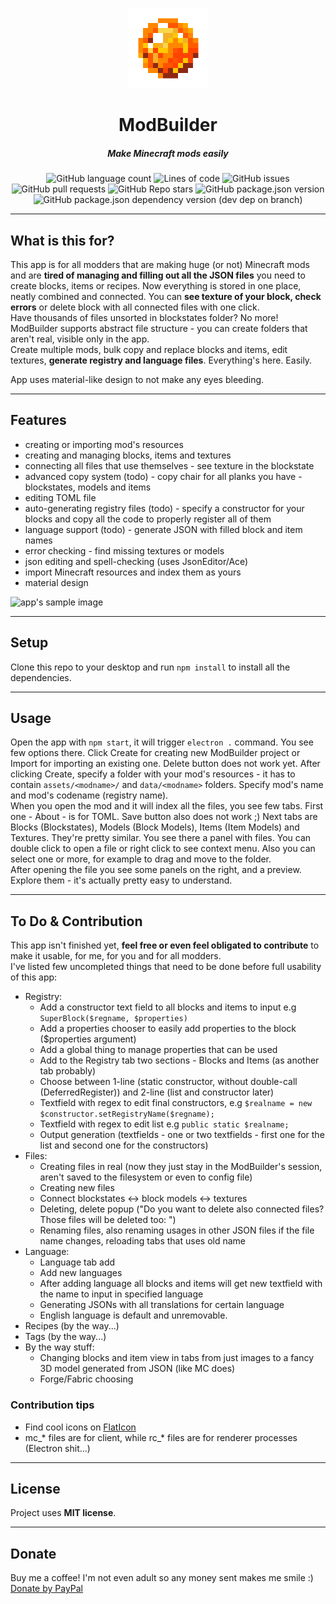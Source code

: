 <p align="center">
    <img src="src/assets/icons/logo.png" alt="logo" width="128px">
    <h1 align="center">ModBuilder</h1>
    <h5 align="center">Make Minecraft mods easily</h5>
    <div align="center">
        <img alt="GitHub language count" src="https://img.shields.io/github/languages/count/zmatez/modbuilder?color=%23FF8967">
        <img alt="Lines of code" src="https://img.shields.io/tokei/lines/github/zmatez/modbuilder?color=%23512446">
        <img alt="GitHub issues" src="https://img.shields.io/github/issues/zmatez/modbuilder?color=%23FF8967">
        <img alt="GitHub pull requests" src="https://img.shields.io/github/issues-pr/zmatez/modbuilder?color=512446">
        <img alt="GitHub Repo stars" src="https://img.shields.io/github/stars/zmatez/modbuilder?color=FF8967">
        <img alt="GitHub package.json version" src="https://img.shields.io/github/package-json/v/zmatez/modbuilder?color=512446">
        <img alt="GitHub package.json dependency version (dev dep on branch)" src="https://img.shields.io/github/package-json/dependency-version/zmatez/modbuilder/dev/electron?color=FF8967">
    </div>
</p>

---
## What is this for?
This app is for all modders that are making huge (or not) Minecraft mods and are **tired of managing and filling out all the JSON files** you need to create blocks, items or recipes.
Now everything is stored in one place, neatly combined and connected. You can **see texture of your block, check errors** or delete block with all connected files with one click.  
Have thousands of files unsorted in blockstates folder? No more! ModBuilder supports abstract file structure - you can create folders that aren't real, visible only in the app.  
Create multiple mods, bulk copy and replace blocks and items, edit textures, **generate registry and language files**. Everything's here. Easily.
  
App uses material-like design to not make any eyes bleeding.

---
## Features
- creating or importing mod's resources
- creating and managing blocks, items and textures
- connecting all files that use themselves - see texture in the blockstate
- advanced copy system (todo) - copy chair for all planks you have - blockstates, models and items
- editing TOML file
- auto-generating registry files (todo) - specify a constructor for your blocks and copy all the code to properly register all of them
- language support (todo) - generate JSON with filled block and item names
- error checking - find missing textures or models
- json editing and spell-checking (uses JsonEditor/Ace)
- import Minecraft resources and index them as yours
- material design

![app's sample image](https://i.imgur.com/rRBraJr.png)

---
## Setup
Clone this repo to your desktop and run `npm install` to install all the dependencies.

---
## Usage
Open the app with `npm start`, it will trigger `electron .` command. You see few options there. Click Create for creating new ModBuilder project or Import for importing an existing one.
Delete button does not work yet. After clicking Create, specify a folder with your mod's resources - it has to contain `assets/<modname>/` and `data/<modname>` folders.
Specify mod's name and mod's codename (registry name).  
When you open the mod and it will index all the files, you see few tabs. First one - About - is for TOML. Save button also does not work ;)
Next tabs are Blocks (Blockstates), Models (Block Models), Items (Item Models) and Textures. They're pretty similar. You see there a panel with
files. You can double click to open a file or right click to see context menu. Also you can select one or more, for example to drag and move to the folder.  
After opening the file you see some panels on the right, and a preview. Explore them - it's actually pretty easy to understand.

---
## To Do & Contribution
This app isn't finished yet, **feel free or even feel obligated to contribute** to make it usable, for me, for you and for all modders.  
I've listed few uncompleted things that need to be done before full usability of this app:
- Registry:
    - Add a constructor text field to all blocks and items to input e.g `SuperBlock($regname, $properties)`
    - Add a properties chooser to easily add properties to the block ($properties argument)
    - Add a global thing to manage properties that can be used
    - Add to the Registry tab two sections - Blocks and Items (as another tab probably)
    - Choose between 1-line (static constructor, without double-call (DeferredRegister)) and 2-line (list and constructor later)
    - Textfield with regex to edit final constructors, e.g `$realname = new $constructor.setRegistryName($regname);`
    - Textfield with regex to edit list e.g `public static $realname;`
    - Output generation (textfields - one or two textfields - first one for the list and second one for the constructors)
- Files:
    - Creating files in real (now they just stay in the ModBuilder's session, aren't saved to the filesystem or even to config file)
    - Creating new files
    - Connect blockstates <-> block models <-> textures
    - Deleting, delete popup ("Do you want to delete also connected files? Those files will be deleted too: <fancy list with all dependencies>")
    - Renaming files, also renaming usages in other JSON files if the file name changes, reloading tabs that uses old name
- Language:
    - Language tab add
    - Add new languages
    - After adding language all blocks and items will get new textfield with the name to input in specified language
    - Generating JSONs with all translations for certain language
    - English language is default and unremovable.
- Recipes (by the way...)
- Tags (by the way...)
- By the way stuff:
    - Changing blocks and item view in tabs from just images to a fancy 3D model generated from JSON (like MC does)
    - Forge/Fabric choosing
    
### Contribution tips
- Find cool icons on [FlatIcon](https://flaticon.com)
- mc_* files are for client, while rc_* files are for renderer processes (Electron shit...)

---
## License
Project uses **MIT license**.

---
## Donate
Buy me a coffee! I'm not even adult so any money sent makes me smile :)  
[Donate by PayPal](https://www.paypal.com/donate?hosted_button_id=XX8SZ8BY9B4J6)